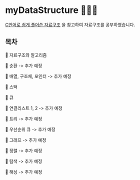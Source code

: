 # myDataStructure 👩🏻‍💻 

[C언어로 쉽게 풀어쓴 자료구조](https://www.booksr.co.kr/) 을 참고하여 자료구조를 공부하였습니다.



## 목차  
🌱 자료구조와 알고리즘

🌱 순환 -> 추가 예정

🌱 배열, 구조체, 포인터 -> 추가 예정

🌱 스택 
 
🌱 큐 

🌱 연결리스트 1, 2 -> 추가 예정

🌱 트리 -> 추가 예정

🌱 우선순위 큐 -> 추가 예정

🌱 그래프 -> 추가 예정

🌱 정렬 -> 추가 예정

🌱 탐색 -> 추가 예정

🌱 해싱 -> 추가 예정
